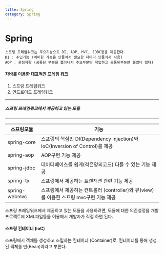 ```yaml
---
title: Spring
category: Spring
---
```


# Spring
    스프링 프레임워크는 주요기능으로 DI, AOP, MVC, JDBC등을 제공한다.   
    DI : 주입기능 (어떠한 기능을 만들어서 필요할 때마다 만들어서 사용)
    AOP : 관점지향 (공통된 부분을 뽑아내서 주요부분만 작업하고 공통된부분만 붙였다 뗐다)

#### 자바를 이용한 대표적인 프레임 워크

1. 스프링 프레임워크
2. 안드로이드 프레임워크

* * *

##### 스프링 프레임워크에서 제공하고 있는 모듈

* * *

| 스프링모듈 | 기능 |
| --- | --- |
|  spring-core| 스프링의 핵심인 DI(Dependency injection)와 IoC(Inversion of Control)를 제공 |
| spring-aop  | AOP구현 기능 제공 |
| spring-jdbc  | 데이터베이스를 쉽게(적은양의코드) 다룰 수 있는 기능 제공 |
| spring-tx | 스프링에서 제공하는 트랜잭션 관련 기능 제공 |
|  spring-webmvc| 스프링에서 제공하는 컨트롤러 (controller)와 뷰(view)를 이용한 스프링 mvc구현 기능 제공 |


스프링 프레임워크에서 제공하고 있는 모듈을 사용하려면, 모듈에 대한 의존설정을 개발 프로젝트에 XML파일등을 이용해서 개발자가 직접 하면 된다.

#### 스프링 컨테이너 (IoC)
스프링에서 객체를 생성하고 조립하는 컨테이너 (Container)로, 컨테이너를 통해 생성된 객체를 빈(Bean)이라고 부른다.